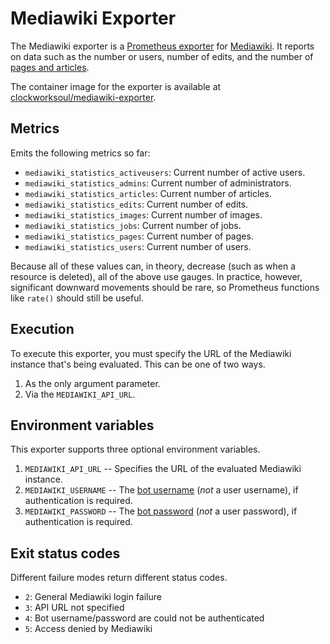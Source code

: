 # Mediawiki Exporter
The Mediawiki exporter is a [Prometheus exporter](https://prometheus.io/docs/instrumenting/exporters/) for [Mediawiki](https://www.mediawiki.org/wiki/MediaWiki). It reports on data such as the number or users, number of edits, and the number of [pages and articles](https://www.mediawiki.org/wiki/Manual:Article_count).

The container image for the exporter is available at [clockworksoul/mediawiki-exporter](https://hub.docker.com/repository/docker/clockworksoul/mediawiki-exporter/).

## Metrics

Emits the following metrics so far:

* `mediawiki_statistics_activeusers`: Current number of active users.
* `mediawiki_statistics_admins`: Current number of administrators.
* `mediawiki_statistics_articles`: Current number of articles.
* `mediawiki_statistics_edits`: Current number of edits.
* `mediawiki_statistics_images`: Current number of images.
* `mediawiki_statistics_jobs`: Current number of jobs.
* `mediawiki_statistics_pages`: Current number of pages.
* `mediawiki_statistics_users`: Current number of users.

Because all of these values can, in theory, decrease (such as when a resource is deleted), all of the above use gauges. In practice, however, significant downward movements should be rare, so Prometheus functions like `rate()` should still be useful.

## Execution

To execute this exporter, you must specify the URL of the Mediawiki instance that's being evaluated. This can be one of two ways.

1. As the only argument parameter.
2. Via the `MEDIAWIKI_API_URL`.

## Environment variables

This exporter supports three optional environment variables.

1. `MEDIAWIKI_API_URL` -- Specifies the URL of the evaluated Mediawiki instance.
3. `MEDIAWIKI_USERNAME`  -- The [bot username](https://www.mediawiki.org/wiki/Manual:Bot_passwords) (_not_ a user username), if authentication is required.
2. `MEDIAWIKI_PASSWORD` -- The [bot password](https://www.mediawiki.org/wiki/Manual:Bot_passwords) (_not_ a user password), if authentication is required.

## Exit status codes

Different failure modes return different status codes.

* `2`: General Mediawiki login failure
* `3`: API URL not specified
* `4`: Bot username/password are could not be authenticated
* `5`: Access denied by Mediawiki
